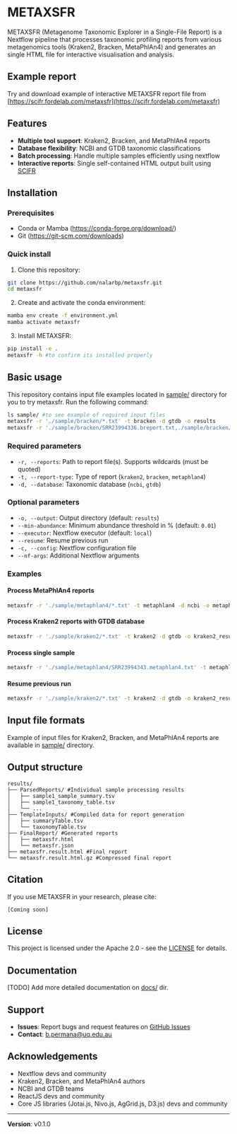 # METAXSFR
METAXSFR (Metagenome Taxonomic Explorer in a Single-File Report) is a Nextflow pipeline that processes taxonomic profiling reports from various metagenomics tools (Kraken2, Bracken, MetaPhlAn4) and generates an single HTML file for interactive visualisation and analysis.

## Example report
Try and download example of interactive METAXSFR report file from [https://scifr.fordelab.com/metaxsfr](https://scifr.fordelab.com/metaxsfr)

## Features
- **Multiple tool support**: Kraken2, Bracken, and MetaPhlAn4 reports
- **Database flexibility**: NCBI and GTDB taxonomic classifications
- **Batch processing**: Handle multiple samples efficiently using nextflow
- **Interactive reports**: Single self-contained HTML output built using [SCIFR](https://scifr.fordelab.com/)

## Installation

### Prerequisites
- Conda or Mamba (https://conda-forge.org/download/)
- Git (https://git-scm.com/downloads)

### Quick install
1. Clone this repository:
```bash
git clone https://github.com/nalarbp/metaxsfr.git
cd metaxsfr
```

2. Create and activate the conda environment:
```bash
mamba env create -f environment.yml
mamba activate metaxsfr
```

3. Install METAXSFR:
```bash
pip install -e .
metaxsfr -h #to confirm its installed properly
```

## Basic usage
This repository contains input file examples located in [sample/](sample/) directory for you to try metaxsfr. Run the following command:

```bash
ls sample/ #to see example of required input files
metaxsfr -r './sample/bracken/*.txt' -t bracken -d gtdb -o results
metaxsfr -r './sample/bracken/SRR23994336.breport.txt,./sample/bracken/SRR23994337.breport.txt' -t bracken -d gtdb -o results #use comma to separate multiple reports
```

### Required parameters

- `-r, --reports`: Path to report file(s). Supports wildcards (must be quoted)
- `-t, --report-type`: Type of report (`kraken2`, `bracken`, `metaphlan4`)
- `-d, --database`: Taxonomic database (`ncbi`, `gtdb`)

### Optional parameters

- `-o, --output`: Output directory (default: `results`)
- `--min-abundance`: Minimum abundance threshold in % (default: `0.01`)
- `--executor`: Nextflow executor (default: `local`)
- `--resume`: Resume previous run
- `-c, --config`: Nextflow configuration file
- `--nf-args`: Additional Nextflow arguments

### Examples

#### Process MetaPhlAn4 reports
```bash
metaxsfr -r './sample/metaphlan4/*.txt' -t metaphlan4 -d ncbi -o metaphlan4_results
```

#### Process Kraken2 reports with GTDB database
```bash
metaxsfr -r './sample/kraken2/*.txt' -t kraken2 -d gtdb -o kraken2_results --min-abundance 0.01
```

#### Process single sample
```bash
metaxsfr -r './sample/metaphlan4/SRR23994343.metaphlan4.txt' -t metaphlan4 -d ncbi -o SRR23994343_results
```

#### Resume previous run
```bash
metaxsfr -r './sample/kraken2/*.txt' -t kraken2 -d gtdb -o kraken2_results --resume
```

## Input file formats

Example of input files for Kraken2, Bracken, and  MetaPhlAn4 reports are available in [sample/](sample/) directory.

## Output structure

```
results/
├── ParsedReports/ #Individual sample processing results
│   ├── sample1_sample_summary.tsv
│   ├── sample1_taxonomy_table.tsv
│   └── ...
├── TemplateInputs/ #Compiled data for report generation
│   ├── summaryTable.tsv
│   └── taxonomyTable.tsv
├── FinalReport/ #Generated reports
│   ├── metaxsfr.html
│   └── metaxsfr.json
├── metaxsfr.result.html #Final report
└── metaxsfr.result.html.gz #Compressed final report
```

## Citation
If you use METAXSFR in your research, please cite:

```
[Coming soon]
```

## License
This project is licensed under the Apache 2.0 - see the [LICENSE](LICENSE) for details.

## Documentation
[TODO] Add more detailed documentation on [docs/](docs/) dir.

## Support
- **Issues**: Report bugs and request features on [GitHub Issues](https://github.com/nalarbp/metaxsfr/issues)
- **Contact**: b.permana@uq.edu.au

## Acknowledgements
- Nextflow devs and community
- Kraken2, Bracken, and MetaPhlAn4 authors 
- NCBI and GTDB teams
- ReactJS devs and community 
- Core JS libraries (Jotai.js, Nivo.js, AgGrid.js, D3.js) devs and community

---

**Version**: v0.1.0 